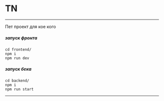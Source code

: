 

# TN

----
Пет проект для кое кого


##### запуск фронта
```   
cd frontend/ 
npm i 
npm run dev
```

##### запуск бека
```   
cd backend/
npm i 
npm run start
```

----

